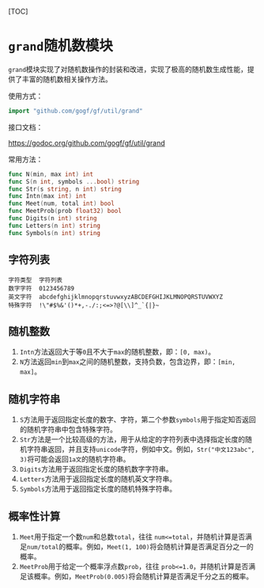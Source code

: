 [TOC]

# `grand`随机数模块

`grand`模块实现了对随机数操作的封装和改进，实现了极高的随机数生成性能，提供了丰富的随机数相关操作方法。

使用方式：
```go
import "github.com/gogf/gf/util/grand"
```

接口文档： 

https://godoc.org/github.com/gogf/gf/util/grand

常用方法：
```go
func N(min, max int) int
func S(n int, symbols ...bool) string
func Str(s string, n int) string
func Intn(max int) int
func Meet(num, total int) bool
func MeetProb(prob float32) bool
func Digits(n int) string
func Letters(n int) string
func Symbols(n int) string
```

## 字符列表

    字符类型  字符列表
    数字字符  0123456789
    英文字符  abcdefghijklmnopqrstuvwxyzABCDEFGHIJKLMNOPQRSTUVWXYZ
    特殊字符  !\"#$%&'()*+,-./:;<=>?@[\\]^_`{|}~


## 随机整数

1. `Intn`方法返回大于等`0`且不大于`max`的随机整数，即：`[0, max)`。
1. `N`方法返回`min`到`max`之间的随机整数，支持负数，包含边界，即：`[min, max]`。

## 随机字符串

1. `S`方法用于返回指定长度的数字、字符，第二个参数`symbols`用于指定知否返回的随机字符串中包含特殊字符。
1. `Str`方法是一个比较高级的方法，用于从给定的字符列表中选择指定长度的随机字符串返回，并且支持`unicode`字符，例如中文。例如，`Str("中文123abc", 3)`将可能会返回`1a文`的随机字符串。
1. `Digits`方法用于返回指定长度的随机数字字符串。
1. `Letters`方法用于返回指定长度的随机英文字符串。
1. `Symbols`方法用于返回指定长度的随机特殊字符串。

## 概率性计算

1. `Meet`用于指定一个数`num`和总数`total`，往往 `num<=total`，并随机计算是否满足`num/total`的概率。例如，`Meet(1, 100)`将会随机计算是否满足百分之一的概率。
1. `MeetProb`用于给定一个概率浮点数`prob`，往往 `prob<=1.0`，并随机计算是否满足该概率。例如，`MeetProb(0.005)`将会随机计算是否满足千分之五的概率。













